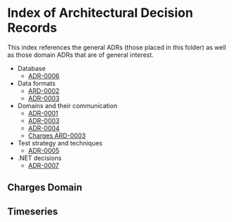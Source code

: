 # Index of Architectural Decision Records

This index references the general ADRs (those placed in this folder) as well as those domain ADRs that are of general interest.

* Database
    * [ADR-0006](ADR-0006%20-%20Use%20of%20Change%20Data%20Capture%20(SQL%20Server).md)
* Data formats
    * [ARD-0002](ADR-0002%20-%20Decision%20on%20how%20to%20convert%20from%20Ebix%20to%20CIM%20standards.MD)
    * [ADR-0003](ADR-0003%20-%20Inter-service%20communication.md)
* Domains and their communication
    * [ADR-0001](ADR-0001%20-%20Event%20data%20in%20integration%20events.md)
    * [ADR-0003](ADR-0003%20-%20Inter-service%20communication.md)
    * [ADR-0004](ADR-0004%20-%20Seggregation%20of%20system%20into%20domains.md)
    * [Charges ARD-0003](Charges%20domain/ADR-0003%20Charges%20-%20Event%20handling%20in%20domain.md)
* Test strategy and techniques
    * [ADR-0005](ADR-0005%20-%20Leverage%20integration%20testing%20using%20test%20containers.md)
* .NET decisions
    * [ADR-0007](ADR-0007%20-%20.NET%20upgrade%20path.md)

## Charges Domain

## Timeseries
